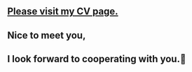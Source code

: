 ## [Please visit my CV page.](https://peilingliu.github.io/)

## Nice to meet you, 
## I look forward to cooperating with you.🤝
